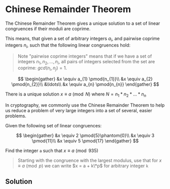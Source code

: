 # Chinese Remainder Theorem

The Chinese Remainder Theorem gives a unique solution to a set of linear congruences if their moduli are coprime.

This means, that given a set of arbitrary integers $a_{i}$, and pairwise coprime integers $n_{i}$, such that the following linear congruences hold:

> Note "pairwise coprime integers" means that if we have a set of integers ${n_{1}, n_{2}, \ldots, n_{i}}$, all pairs of integers selected from the set are coprime: $gcd(n_{i}, n_{j}) = 1$.

$$
\begin{gather}
  &x \equiv a_{1} \pmod{n_{1}}\\
  &x \equiv a_{2} \pmod{n_{2}}\\
  &\ldots\\
  &x \equiv a_{n} \pmod{n_{n}}
\end{gather}
$$

There is a unique solution $x \equiv a \pmod{N}$ where $N = n_{1} * n_{2} * \ldots * n_{n}$

In cryptography, we commonly use the Chinese Remainder Theorem to help us reduce a problem of very large integers into a set of several, easier problems.

Given the following set of linear congruences:

$$
\begin{gather}
  &x \equiv 2 \pmod{5}\phantom{0}\\
  &x \equiv 3 \pmod{11}\\
  &x \equiv 5 \pmod{17}
\end{gather}
$$

Find the integer `a` such that $x \equiv a \pmod{935}$

> Starting with the congruence with the largest modulus, use that for $x \equiv a \pmod{p}$ we can write $x = a + k\*p$ for arbitrary integer `k`

## Solution
